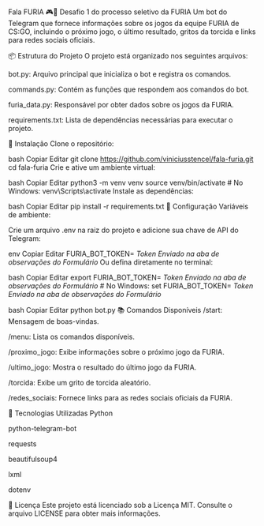 Fala FURIA 🎮🦁
Desafio 1 do processo seletivo da FURIA
Um bot do Telegram que fornece informações sobre os jogos da equipe FURIA de CS:GO, incluindo o próximo jogo, o último resultado, gritos da torcida e links para redes sociais oficiais.

📦 Estrutura do Projeto
O projeto está organizado nos seguintes arquivos:

bot.py: Arquivo principal que inicializa o bot e registra os comandos.

commands.py: Contém as funções que respondem aos comandos do bot.

furia_data.py: Responsável por obter dados sobre os jogos da FURIA.

requirements.txt: Lista de dependências necessárias para executar o projeto.

🚀 Instalação
Clone o repositório:

bash
Copiar
Editar
git clone https://github.com/viniciusstencel/fala-furia.git
cd fala-furia
Crie e ative um ambiente virtual:

bash
Copiar
Editar
python3 -m venv venv
source venv/bin/activate  # No Windows: venv\Scripts\activate
Instale as dependências:

bash
Copiar
Editar
pip install -r requirements.txt
🔧 Configuração
Variáveis de ambiente:

Crie um arquivo .env na raiz do projeto e adicione sua chave de API do Telegram:

env
Copiar
Editar
FURIA_BOT_TOKEN= *Token Enviado na aba de observações do Formulário*
Ou defina diretamente no terminal:

bash
Copiar
Editar
export FURIA_BOT_TOKEN= *Token Enviado na aba de observações do Formulário* # No Windows: set FURIA_BOT_TOKEN= *Token Enviado na aba de observações do Formulário*

bash
Copiar
Editar
python bot.py
📚 Comandos Disponíveis
/start: Mensagem de boas-vindas.

/menu: Lista os comandos disponíveis.

/proximo_jogo: Exibe informações sobre o próximo jogo da FURIA.

/ultimo_jogo: Mostra o resultado do último jogo da FURIA.

/torcida: Exibe um grito de torcida aleatório.

/redes_sociais: Fornece links para as redes sociais oficiais da FURIA.

🤖 Tecnologias Utilizadas
Python

python-telegram-bot

requests

beautifulsoup4

lxml

dotenv

📄 Licença
Este projeto está licenciado sob a Licença MIT. Consulte o arquivo LICENSE para obter mais informações.


